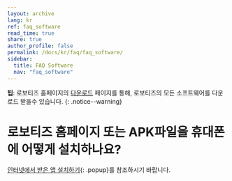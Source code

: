 ```yaml
---
layout: archive
lang: kr
ref: faq_software
read_time: true
share: true
author_profile: false
permalink: /docs/kr/faq/faq_software/
sidebar:
  title: FAQ Software
  nav: "faq_software"
---
```


**팁**: 로보티즈 홈페이지의 [다운로드] 페이지를 통해, 로보티즈의 모든 소프트웨어를 다운로드 받을수 있습니다.
{: .notice--warning}

# 로보티즈 홈페이지 또는 APK파일을 휴대폰에 어떻게 설치하나요?

[인터넷에서 받은 앱 설치하기]{: .popup}를 참조하시기 바랍니다.


[인터넷에서 받은 앱 설치하기]: /docs/kr/popup/apk_install
[다운로드]: http://www.robotis.com/service/downloadpage.php?ca_id=10
